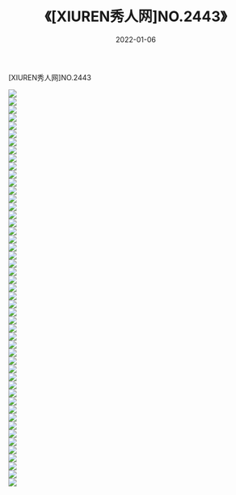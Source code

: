 ﻿---
layout: post
title:  《[XIUREN秀人网]NO.2443》
date:   2022-01-06
img: http://img.660000.xyz/Sharelink/秀人网/秀人网第03部分/[XIUREN秀人网]NO.2443/000.jpg
categories: [美女, 清纯, 唯美]
---

[XIUREN秀人网]NO.2443

 ![](http://img.660000.xyz/Sharelink/秀人网/秀人网第03部分/[XIUREN秀人网]NO.2443/001.jpg) <br>![](http://img.660000.xyz/Sharelink/秀人网/秀人网第03部分/[XIUREN秀人网]NO.2443/002.jpg) <br>![](http://img.660000.xyz/Sharelink/秀人网/秀人网第03部分/[XIUREN秀人网]NO.2443/003.jpg) <br>![](http://img.660000.xyz/Sharelink/秀人网/秀人网第03部分/[XIUREN秀人网]NO.2443/004.jpg) <br>![](http://img.660000.xyz/Sharelink/秀人网/秀人网第03部分/[XIUREN秀人网]NO.2443/005.jpg) <br>![](http://img.660000.xyz/Sharelink/秀人网/秀人网第03部分/[XIUREN秀人网]NO.2443/006.jpg) <br>![](http://img.660000.xyz/Sharelink/秀人网/秀人网第03部分/[XIUREN秀人网]NO.2443/007.jpg) <br>![](http://img.660000.xyz/Sharelink/秀人网/秀人网第03部分/[XIUREN秀人网]NO.2443/008.jpg) <br>![](http://img.660000.xyz/Sharelink/秀人网/秀人网第03部分/[XIUREN秀人网]NO.2443/009.jpg) <br>![](http://img.660000.xyz/Sharelink/秀人网/秀人网第03部分/[XIUREN秀人网]NO.2443/010.jpg) <br>![](http://img.660000.xyz/Sharelink/秀人网/秀人网第03部分/[XIUREN秀人网]NO.2443/011.jpg) <br>![](http://img.660000.xyz/Sharelink/秀人网/秀人网第03部分/[XIUREN秀人网]NO.2443/012.jpg) <br>![](http://img.660000.xyz/Sharelink/秀人网/秀人网第03部分/[XIUREN秀人网]NO.2443/013.jpg) <br>![](http://img.660000.xyz/Sharelink/秀人网/秀人网第03部分/[XIUREN秀人网]NO.2443/014.jpg) <br>![](http://img.660000.xyz/Sharelink/秀人网/秀人网第03部分/[XIUREN秀人网]NO.2443/015.jpg) <br>![](http://img.660000.xyz/Sharelink/秀人网/秀人网第03部分/[XIUREN秀人网]NO.2443/016.jpg) <br>![](http://img.660000.xyz/Sharelink/秀人网/秀人网第03部分/[XIUREN秀人网]NO.2443/017.jpg) <br>![](http://img.660000.xyz/Sharelink/秀人网/秀人网第03部分/[XIUREN秀人网]NO.2443/018.jpg) <br>![](http://img.660000.xyz/Sharelink/秀人网/秀人网第03部分/[XIUREN秀人网]NO.2443/019.jpg) <br>![](http://img.660000.xyz/Sharelink/秀人网/秀人网第03部分/[XIUREN秀人网]NO.2443/020.jpg) <br>![](http://img.660000.xyz/Sharelink/秀人网/秀人网第03部分/[XIUREN秀人网]NO.2443/021.jpg) <br>![](http://img.660000.xyz/Sharelink/秀人网/秀人网第03部分/[XIUREN秀人网]NO.2443/022.jpg) <br>![](http://img.660000.xyz/Sharelink/秀人网/秀人网第03部分/[XIUREN秀人网]NO.2443/023.jpg) <br>![](http://img.660000.xyz/Sharelink/秀人网/秀人网第03部分/[XIUREN秀人网]NO.2443/024.jpg) <br>![](http://img.660000.xyz/Sharelink/秀人网/秀人网第03部分/[XIUREN秀人网]NO.2443/025.jpg) <br>![](http://img.660000.xyz/Sharelink/秀人网/秀人网第03部分/[XIUREN秀人网]NO.2443/026.jpg) <br>![](http://img.660000.xyz/Sharelink/秀人网/秀人网第03部分/[XIUREN秀人网]NO.2443/027.jpg) <br>![](http://img.660000.xyz/Sharelink/秀人网/秀人网第03部分/[XIUREN秀人网]NO.2443/028.jpg) <br>![](http://img.660000.xyz/Sharelink/秀人网/秀人网第03部分/[XIUREN秀人网]NO.2443/029.jpg) <br>![](http://img.660000.xyz/Sharelink/秀人网/秀人网第03部分/[XIUREN秀人网]NO.2443/030.jpg) <br>![](http://img.660000.xyz/Sharelink/秀人网/秀人网第03部分/[XIUREN秀人网]NO.2443/031.jpg) <br>![](http://img.660000.xyz/Sharelink/秀人网/秀人网第03部分/[XIUREN秀人网]NO.2443/032.jpg) <br>![](http://img.660000.xyz/Sharelink/秀人网/秀人网第03部分/[XIUREN秀人网]NO.2443/033.jpg) <br>![](http://img.660000.xyz/Sharelink/秀人网/秀人网第03部分/[XIUREN秀人网]NO.2443/034.jpg) <br>![](http://img.660000.xyz/Sharelink/秀人网/秀人网第03部分/[XIUREN秀人网]NO.2443/035.jpg) <br>![](http://img.660000.xyz/Sharelink/秀人网/秀人网第03部分/[XIUREN秀人网]NO.2443/036.jpg) <br>![](http://img.660000.xyz/Sharelink/秀人网/秀人网第03部分/[XIUREN秀人网]NO.2443/037.jpg) <br>![](http://img.660000.xyz/Sharelink/秀人网/秀人网第03部分/[XIUREN秀人网]NO.2443/038.jpg) <br>![](http://img.660000.xyz/Sharelink/秀人网/秀人网第03部分/[XIUREN秀人网]NO.2443/039.jpg) <br>![](http://img.660000.xyz/Sharelink/秀人网/秀人网第03部分/[XIUREN秀人网]NO.2443/040.jpg) <br>![](http://img.660000.xyz/Sharelink/秀人网/秀人网第03部分/[XIUREN秀人网]NO.2443/041.jpg) <br>![](http://img.660000.xyz/Sharelink/秀人网/秀人网第03部分/[XIUREN秀人网]NO.2443/042.jpg) <br>![](http://img.660000.xyz/Sharelink/秀人网/秀人网第03部分/[XIUREN秀人网]NO.2443/043.jpg) <br>![](http://img.660000.xyz/Sharelink/秀人网/秀人网第03部分/[XIUREN秀人网]NO.2443/044.jpg) <br>![](http://img.660000.xyz/Sharelink/秀人网/秀人网第03部分/[XIUREN秀人网]NO.2443/045.jpg) <br>![](http://img.660000.xyz/Sharelink/秀人网/秀人网第03部分/[XIUREN秀人网]NO.2443/046.jpg) <br>![](http://img.660000.xyz/Sharelink/秀人网/秀人网第03部分/[XIUREN秀人网]NO.2443/047.jpg) <br>![](http://img.660000.xyz/Sharelink/秀人网/秀人网第03部分/[XIUREN秀人网]NO.2443/048.jpg) <br>![](http://img.660000.xyz/Sharelink/秀人网/秀人网第03部分/[XIUREN秀人网]NO.2443/049.jpg) <br>